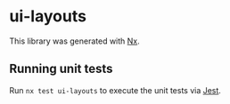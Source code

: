 # ui-layouts

This library was generated with [Nx](https://nx.dev).

## Running unit tests

Run `nx test ui-layouts` to execute the unit tests via [Jest](https://jestjs.io).
